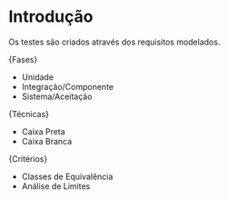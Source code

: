 # Introdução
Os testes são criados através dos requisitos modelados.

{Fases}
* Unidade
* Integração/Componente
* Sistema/Aceitação

{Técnicas}
* Caixa Preta
* Caixa Branca

{Critérios}
* Classes de Equivalência
* Análise de Limites